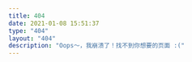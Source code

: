 ```yaml
---
title: 404
date: 2021-01-08 15:51:37
type: "404"
layout: "404"
description: "Oops～，我崩溃了！找不到你想要的页面 :("
---
```

